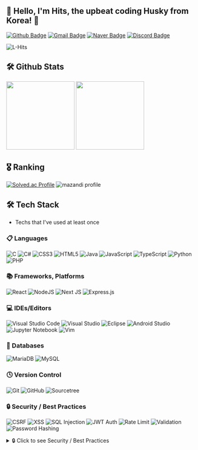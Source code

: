 ## :wolf: Hello, I'm Hits, the upbeat coding Husky from Korea! 👋

[![Github Badge](https://img.shields.io/badge/-L--Hits-grey?style=flat&logo=github&logoColor=white&link=https://github.com/L-Hits/)](https://github.com/L-Hits/) 
[![Gmail Badge](https://img.shields.io/badge/-leechan753@gmail.com-c14438?style=flat&logo=Gmail&logoColor=white&link=mailto:leechan753@gmail.com)](mailto:leechan753@gmail.com)
[![Naver Badge](https://img.shields.io/badge/-dlcks2001@naver.com-03C75A?style=flat&logo=Naver&logoColor=white&link=mailto:dlcks2001@naver.com)](mailto:dlcks2001@naver.com)
[![Discord Badge](https://img.shields.io/badge/Discord-Hits%230328-7289DA?style=flat&logo=discord&logoColor=white)](https://discord.com/)

<p align="left"> <img src="https://komarev.com/ghpvc/?username=L-Hits&label=Profile%20views&color=0e75b6&style=flat" alt="L-Hits" /> </p>

## 🛠️ Github Stats
<p>
  <img height="180em"
       src="https://github-readme-stats.vercel.app/api?username=L-Hits&show_icons=true&include_all_commits=true&bg_color=30,333b52,4c5568&title_color=fff&text_color=fff">
  <img height="180em"
       src="https://github-readme-stats.vercel.app/api/top-langs/?username=L-Hits&layout=compact&bg_color=30,333b52,4c5568&title_color=fff&text_color=fff">
</p>

## 🎖️ Ranking
[![Solved.ac Profile](http://mazassumnida.wtf/api/generate_badge?boj=i89oi89o)](https://solved.ac/i89oi89o)
![mazandi profile](http://mazandi.herokuapp.com/api?handle=i89oi89o&theme=cold)

<!--
## 💬 About me
- 🌱 I’m 25seoul student
- ❤️ I love to code and read
-->

## 🛠 Tech Stack

- Techs that I've used at least once

### 📋 Languages
![C](https://img.shields.io/badge/c-%2300599C.svg?style=flat&logo=c&logoColor=white)
![C#](https://img.shields.io/badge/c%23-%23239120.svg?style=flat&logo=csharp&logoColor=white)
![CSS3](https://img.shields.io/badge/css3-%231572B6.svg?style=flat&logo=css3&logoColor=white)
![HTML5](https://img.shields.io/badge/html5-%23E34F26.svg?style=flat&logo=html5&logoColor=white)
![Java](https://img.shields.io/badge/java-%23ED8B00.svg?style=flat&logo=openjdk&logoColor=white)
![JavaScript](https://img.shields.io/badge/javascript-%23323330.svg?style=flat&logo=javascript&logoColor=%23F7DF1E)
![TypeScript](https://img.shields.io/badge/typescript-%23007ACC.svg?style=flat&logo=typescript&logoColor=white)
![Python](https://img.shields.io/badge/python-3670A0?style=flat&logo=python&logoColor=ffdd54)
![PHP](https://img.shields.io/badge/php-%23777BB4.svg?style=flat&logo=php&logoColor=white)

### 📚 Frameworks, Platforms
![React](https://img.shields.io/badge/react-%2320232a.svg?style=flat&logo=react&logoColor=%2361DAFB)
![NodeJS](https://img.shields.io/badge/node.js-6DA55F?style=flat&logo=node.js&logoColor=white)
![Next JS](https://img.shields.io/badge/Next-black?style=flat&logo=next.js&logoColor=white)
![Express.js](https://img.shields.io/badge/express.js-%23404d59.svg?style=flat&logo=express&logoColor=%2361DAFB)

### 💻 IDEs/Editors
![Visual Studio Code](https://img.shields.io/badge/Visual%20Studio%20Code-0078d7.svg?style=flat&logo=visual-studio-code&logoColor=white)
![Visual Studio](https://img.shields.io/badge/Visual%20Studio-5C2D91.svg?style=flat&logo=visual-studio&logoColor=white)
![Eclipse](https://img.shields.io/badge/Eclipse-FE7A16.svg?style=flat&logo=Eclipse&logoColor=white)
![Android Studio](https://img.shields.io/badge/android%20studio-346ac1?style=flat&logo=android%20studio&logoColor=white)
![Jupyter Notebook](https://img.shields.io/badge/jupyter-%23FA0F00.svg?style=flat&logo=jupyter&logoColor=white)
![Vim](https://img.shields.io/badge/VIM-%2311AB00.svg?style=flat&logo=vim&logoColor=white)

### 💾 Databases
![MariaDB](https://img.shields.io/badge/MariaDB-003545?style=flat&logo=mariadb&logoColor=white)
![MySQL](https://img.shields.io/badge/mysql-4479A1.svg?style=flat&logo=mysql&logoColor=white)

### 🕓 Version Control
![Git](https://img.shields.io/badge/git-%23F05033.svg?style=flat&logo=git&logoColor=white)
![GitHub](https://img.shields.io/badge/github-%23121011.svg?style=flat&logo=github&logoColor=white)
![Sourcetree](https://img.shields.io/badge/Sourcetree-%230052CC.svg?style=flat&logo=Sourcetree&logoColor=white)

### 🔒 Security / Best Practices

![CSRF](https://img.shields.io/badge/CSRF-Protection-blue?style=flat)
![XSS](https://img.shields.io/badge/XSS-Prevention-yellow?style=flat)
![SQL Injection](https://img.shields.io/badge/SQL_Injection-Prevention-orange?style=flat)
![JWT Auth](https://img.shields.io/badge/JWT-Authentication-4caf50?style=flat)
![Rate Limit](https://img.shields.io/badge/DoS-Mitigation-9c27b0?style=flat)
![Validation](https://img.shields.io/badge/Input-Validation-03a9f4?style=flat)
![Password Hashing](https://img.shields.io/badge/Password-Hashing-cddc39?style=flat)

<details>
<summary>🔒 Click to see Security / Best Practices </summary>
<br>

- **CSRF**  
  Utilizes the `csurf` middleware to generate and verify CSRF tokens, effectively preventing cross-site request forgery attacks.
- **XSS**  
  Implements HTML filtering and special character encoding using libraries like `sanitize-html` and `he` to prevent cross-site scripting attacks.
- **SQL Injection**  
  Employs parameter binding in `MariaDB`/`MySQL` queries and uses the `validator` library for input validation to mitigate SQL injection risks.
- **JWT Auth**  
  Uses `jsonwebtoken` along with the `authenticateToken` function to validate Access Tokens and authenticate users securely.
- **Rate Limiting**  
  Applies `express-rate-limit` to restrict the frequency of incoming requests, protecting against DoS (Denial-of-Service) attacks.
- **Validation**  
  Leverages the `validator` library to ensure proper input validation (e.g., for emails, numbers, strings).
- **Password Hashing**  
  Utilizes `bcrypt` to hash passwords, ensuring they are stored securely.
- **Role-based Access Control**  
  Uses the `authorizeAdmin` middleware to enforce access restrictions based on user roles (e.g., admin or superadmin).
- **Others**  
  Additional measures include configuring CORS with `cors`, safeguarding sensitive information with `dotenv`, and parsing cookies using `cookie-parser`.

<details>
<summary>🔒 한국어 설명 보기</summary>
<br>

- **CSRF**  
  `csurf` 미들웨어를 사용해 CSRF 토큰을 발급하고 검증하며, 요청 위조 공격을 방어합니다.
- **XSS**  
  `sanitize-html`, `he` 등의 라이브러리를 활용해 HTML을 필터링하거나 특수문자를 인코딩해 XSS 공격을 예방합니다.
- **SQL Injection**  
  `MariaDB`/`MySQL` 쿼리에서 파라미터 바인딩을 적용하고, `validator` 라이브러리로 입력값을 검증하여 SQL 인젝션을 방어합니다.
- **JWT Auth**  
  `jsonwebtoken`과 `authenticateToken` 함수를 사용해 Access Token을 검증하고, 사용자 인증을 안전하게 수행합니다.
- **Rate Limiting**  
  `express-rate-limit`을 이용해 요청 횟수를 제한, DoS(서비스 거부) 공격을 방어합니다.
- **Validation**  
  `validator` 라이브러리로 이메일, 숫자, 문자열 등의 입력값 유효성을 검사합니다.
- **Password Hashing**  
  `bcrypt` 라이브러리를 사용해 비밀번호를 해싱하여 안전하게 저장합니다.
- **Role-based Access Control**  
  `authorizeAdmin` 미들웨어를 통해 관리자(또는 슈퍼관리자) 권한을 확인하고 접근을 제한합니다.
- **기타**  
  `cors`로 CORS를 설정하고, `dotenv`로 민감 정보를 보호하며, `cookie-parser`로 쿠키를 파싱하는 등의 추가적인 보안 조치를 취하고 있습니다.

</details>

</details>








<!--
Here are some ideas to get you started:

- 🔭 I’m currently working on ...
- 🌱 I’m currently learning ...
- 👯 I’m looking to collaborate on ...
- 🤔 I’m looking for help with ...
- 💬 Ask me about ...
- 📫 How to reach me: ...
- 😄 Pronouns: ...
- ⚡ Fun fact: ...
-->
